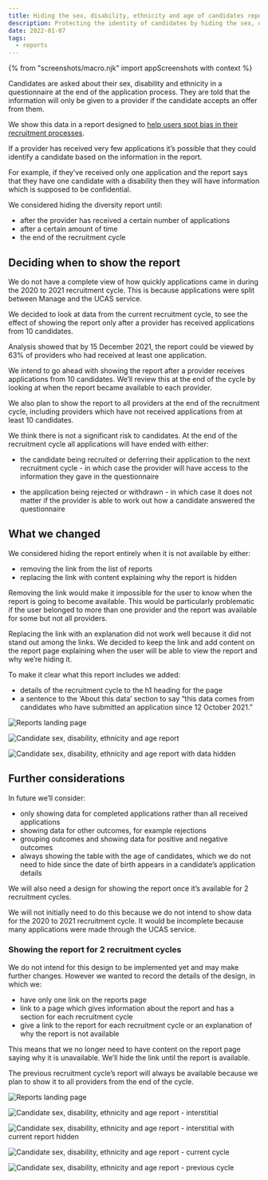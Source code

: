 ```yaml
---
title: Hiding the sex, disability, ethnicity and age of candidates report
description: Protecting the identity of candidates by hiding the sex, disability, ethnicity and age of candidates report until a provider has received applications from 10 candidates.
date: 2022-01-07
tags:
  - reports
---
```

{% from "screenshots/macro.njk" import appScreenshots with context %}

Candidates are asked about their sex, disability and ethnicity in a questionnaire at the end of the application process. They are told that the information will only be given to a provider if the candidate accepts an offer from them.

We show this data in a report designed to [help users spot bias in their recruitment processes](/manage-teacher-training-applications/simplifying-how-we-help-users-spot-bias-in-their-recruitment-processes/).

If a provider has received very few applications it’s possible that they could identify a candidate based on the information in the report.

For example, if they’ve received only one application and the report says that they have one candidate with a disability then they will have information which is supposed to be confidential.

We considered hiding the diversity report until:

- after the provider has received a certain number of applications
- after a certain amount of time
- the end of the recruitment cycle

## Deciding when to show the report

We do not have a complete view of how quickly applications came in during the 2020 to 2021 recruitment cycle. This is because applications were split between Manage and the UCAS service.

We decided to look at data from the current recruitment cycle, to see the effect of showing the report only after a provider has received applications from 10 candidates.

Analysis showed that by 15 December 2021, the report could be viewed by 63% of providers who had received at least one application.

We intend to go ahead with showing the report after a provider receives applications from 10 candidates. We’ll review this at the end of the cycle by looking at when the report became available to each provider.

We also plan to show the report to all providers at the end of the recruitment cycle, including providers which have not received applications from at least 10 candidates.

We think there is not a significant risk to candidates. At the end of the recruitment cycle all applications will have ended with either:

- the candidate being recruited or deferring their application to the next recruitment cycle - in which case the provider will have access to the information they gave in the questionnaire

- the application being rejected or withdrawn - in which case it does not matter if the provider is able to work out how a candidate answered the questionnaire

## What we changed

We considered hiding the report entirely when it is not available by either:

- removing the link from the list of reports
- replacing the link with content explaining why the report is hidden

Removing the link would make it impossible for the user to know when the report is going to become available. This would be particularly problematic if the user belonged to more than one provider and the report was available for some but not all providers.

Replacing the link with an explanation did not work well because it did not stand out among the links. We decided to keep the link and add content on the report page explaining when the user will be able to view the report and why we’re hiding it.

To make it clear what this report includes we added:

- details of the recruitment cycle to the h1 heading for the page
- a sentence to the ‘About this data’ section to say “this data comes from candidates who have submitted an application since 12 October 2021.”

![Reports landing page](reports-landing-page.png "Reports landing page")

![Candidate sex, disability, ethnicity and age report](candidate-sex-disability-ethnicity-age-report.png "Candidate sex, disability, ethnicity and age report")

![Candidate sex, disability, ethnicity and age report with data hidden](candidate-sex-disability-ethnicity-age-report--data-hidden.png "Candidate sex, disability, ethnicity and age report with data hidden")

## Further considerations

In future we’ll consider:

- only showing data for completed applications rather than all received applications
- showing data for other outcomes, for example rejections
- grouping outcomes and showing data for positive and negative outcomes
- always showing the table with the age of candidates, which we do not need to hide since the date of birth appears in a candidate’s application details

We will also need a design for showing the report once it’s available for 2 recruitment cycles.

We will not initially need to do this because we do not intend to show data for the 2020 to 2021 recruitment cycle. It would be incomplete because many applications were made through the UCAS service.

### Showing the report for 2 recruitment cycles

We do not intend for this design to be implemented yet and may make further changes. However we wanted to record the details of the design, in which we:

- have only one link on the reports page
- link to a page which gives information about the report and has a section for each recruitment cycle
- give a link to the report for each recruitment cycle or an explanation of why the report is not available

This means that we no longer need to have content on the report page saying why it is unavailable. We’ll hide the link until the report is available.

The previous recruitment cycle’s report will always be available because we plan to show it to all providers from the end of the cycle.

![Reports landing page](reports-landing-page.png "Reports landing page")

![Candidate sex, disability, ethnicity and age report - interstitial](candidate-sex-disability-ethnicity-age-report--interstitial.png "Candidate sex, disability, ethnicity and age report - interstitial")

![Candidate sex, disability, ethnicity and age report - interstitial with current report hidden](candidate-sex-disability-ethnicity-age-report--interstitial-report-hidden.png "Candidate sex, disability, ethnicity and age report - interstitial with current report hidden")

![Candidate sex, disability, ethnicity and age report - current cycle](candidate-sex-disability-ethnicity-age-report--current-cycle.png "Candidate sex, disability, ethnicity and age report - current cycle")

![Candidate sex, disability, ethnicity and age report - previous cycle](candidate-sex-disability-ethnicity-age-report--previous-cycle.png "Candidate sex, disability, ethnicity and age report - previous cycle")
